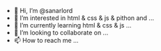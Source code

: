 - 👋 Hi, I’m @sanarlord
- 👀 I’m interested in html & css & js & pithon and ...
- 🌱 I’m currently learning html & css & js ...
- 💞️ I’m looking to collaborate on ...
- 📫 How to reach me ...

<!---
sanarlord/sanarlord is a ✨ special ✨ repository because its `README.md` (this file) appears on your GitHub profile.
You can click the Preview link to take a look at your changes.
--->
